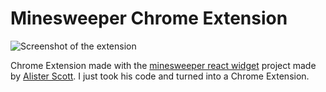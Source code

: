 # Minesweeper Chrome Extension

![Screenshot of the extension](http://lrod.me/images/extension.png)

Chrome Extension made with the [minesweeper react widget](https://github.com/minesweeper/minesweeper.github.io) project made by 
[Alister Scott](https://github.com/alisterscott). I just took his code and turned into a Chrome Extension.
